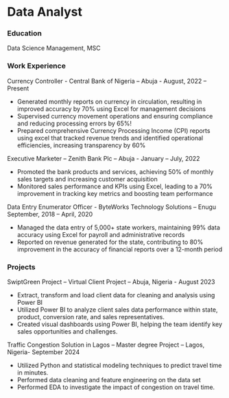# Data Analyst

### Education
Data Science Management, MSC

### Work Experience
Currency Controller - Central Bank of Nigeria – Abuja - August, 2022 – Present     
- Generated monthly reports on currency in circulation, resulting in improved accuracy by 70% using Excel for management decisions
- Supervised currency movement operations and ensuring compliance and reducing processing errors by 65%!
- Prepared comprehensive Currency Processing Income (CPI) reports using excel that tracked revenue trends and identified operational efficiencies, increasing transparency by 60%

Executive Marketer – Zenith Bank Plc – Abuja - January – July, 2022     
-	Promoted the bank products and services, achieving 50% of monthly sales targets and increasing customer acquisition
- Monitored sales performance and KPIs using Excel, leading to a 70% improvement in tracking key metrics and boosting team performance

Data Entry Enumerator Officer - ByteWorks Technology Solutions – Enugu              September, 2018 – April, 2020
- Managed the data entry of 5,000+ state workers, maintaining 99% data accuracy using Excel for payroll and administrative records
- Reported on revenue generated for the state, contributing to 80% improvement in the accuracy of financial reports over a 12-month period


### Projects
SwiptGreen Project – Virtual Client Project – Abuja, Nigeria - August 2023                                                
- Extract, transform and load client data for cleaning and analysis using Power BI
- Utilized Power BI to analyze client sales data performance within state, product, conversion rate, and sales representatives.
- Created visual dashboards using Power BI, helping the team identify key sales opportunities and challenges.

Traffic Congestion Solution in Lagos – Master degree Project – Lagos, Nigeria- September 2024
- Utilized Python and statistical modeling techniques to predict travel time in minutes.
- Performed data cleaning and feature engineering on the data set
- Performed EDA to investigate the impact of congestion on travel time.


